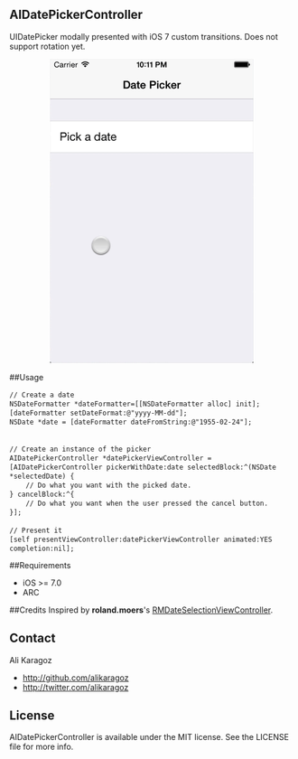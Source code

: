 AIDatePickerController
--------------------
UIDatePicker modally presented with iOS 7 custom transitions. Does not support rotation yet.

<p align="center"><img src="github-assets/aidatepickercontroller.gif"/></p>

##Usage

```objc
// Create a date
NSDateFormatter *dateFormatter=[[NSDateFormatter alloc] init];
[dateFormatter setDateFormat:@"yyyy-MM-dd"];
NSDate *date = [dateFormatter dateFromString:@"1955-02-24"];


// Create an instance of the picker
AIDatePickerController *datePickerViewController = [AIDatePickerController pickerWithDate:date selectedBlock:^(NSDate *selectedDate) {
    // Do what you want with the picked date.
} cancelBlock:^{
    // Do what you want when the user pressed the cancel button.
}];

// Present it
[self presentViewController:datePickerViewController animated:YES completion:nil];
```

##Requirements
- iOS >= 7.0
- ARC

##Credits
Inspired by **roland.moers**'s [RMDateSelectionViewController](https://github.com/CooperRS/RMDateSelectionViewController).

## Contact

Ali Karagoz
- http://github.com/alikaragoz
- http://twitter.com/alikaragoz

## License

AIDatePickerController is available under the MIT license. See the LICENSE file for more info.
